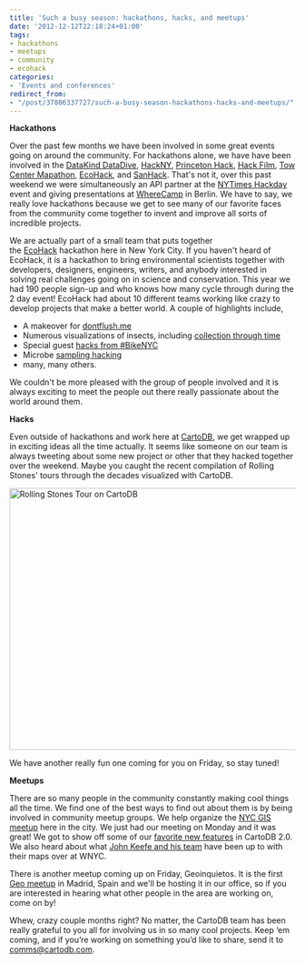```yaml
---
title: 'Such a busy season: hackathons, hacks, and meetups'
date: '2012-12-12T22:18:24+01:00'
tags:
- hackathons
- meetups
- community
- ecohack
categories:
- 'Events and conferences'
redirect_from:
- "/post/37806337727/such-a-busy-season-hackathons-hacks-and-meetups/"
---
```


**Hackathons**

Over the past few months we have been involved in some great events going on around the community. For hackathons alone, we have have been involved in the <a href="http://datakind.org/mediawiki-1.19.0/index.php?title=NYC_Parks_DataDive_2012" title="datadive" target="_blank">DataKind DataDive</a>, <a href="http://hackny.org/%20" title="hackny" target="_blank">HackNY</a>, <a href="http://hackprinceton.com/" title="princeton" target="_blank">Princeton Hack</a>, <a href="http://hackingfilm.com/%20" title="hack film" target="_blank">Hack Film</a>, <a href="http://towcenter.org/tow-center-mapathon-2012/" title="Tow Center" target="_blank">Tow Center Mapathon</a>, <a href="http://www.ecohacknyc.org/" title="EcoHack" target="_blank">EcoHack</a>, and <a href="http://www.sanitationhackathon.org/" title="SanHack" target="_blank">SanHack</a>. That's not it, over this past weekend we were simultaneously an API partner at the <a href="http://www.nytimes.com/marketing/timesopen/hackday2012.html" title="NYTimes Hackday" target="_blank">NYTimes Hackday</a> event and giving presentations at <a href="http://wherecamp.de" title="wherecamp" target="_blank">WhereCamp</a> in Berlin. We have to say, we really love hackathons because we get to see many of our favorite faces from the community come together to invent and improve all sorts of incredible projects.

We are actually part of a small team that puts together the <a href="http://www.ecohacknyc.org/" title="EcoHack" target="_blank">EcoHack</a> hackathon here in New York City. If you haven't heard of EcoHack, it is a hackathon to bring environmental scientists together with developers, designers, engineers, writers, and anybody interested in solving real challenges going on in science and conservation. This year we had 190 people sign-up and who knows how many cycle through during the 2 day event! EcoHack had about 10 different teams working like crazy to develop projects that make a better world. A couple of highlights include,

- A makeover for [dontflush.me](http://dontflush.me/ecohacknyc/)
- Numerous visualizations of insects, including [collection through time](http://vimeo.com/53443721)
- Special guest [hacks from #BikeNYC](http://ideapublic.org/notebook/2012/11/notes-from-the-ecohack-underground/)
- Microbe [sampling hacking](http://publiclaboratory.org/category/microbes)
- many, many others.

We couldn't be more pleased with the group of people involved and it is always exciting to meet the people out there really passionate about the world around them. 

**Hacks**

Even outside of hackathons and work here at <a href="http://cartodb.com" title="Geospatial data on the web" target="_blank">CartoDB</a>, we get wrapped up in exciting ideas all the time actually. It seems like someone on our team is always tweeting about some new project or other that they hacked together over the weekend. Maybe you caught the recent compilation of Rolling Stones' tours through the decades visualized with CartoDB. 

<a href="http://vizzuality.github.com/rollingstonesmap" title="Rolling Stones Tours on CartoDB" target="_blank"><img alt="Rolling Stones Tour on CartoDB" height="461" src="http://vizzuality.com/images/projects_images/rollingstones/screenshot1.png" width="536"/></a>

We have another really fun one coming for you on Friday, so stay tuned!

**Meetups**

There are so many people in the community constantly making cool things all the time. We find one of the best ways to find out about them is by being involved in community meetup groups. We help organize the <a href="http://www.meetup.com/nycgis/" title="NYC GIS Meetup" target="_blank">NYC GIS meetup</a> here in the city. We just had our meeting on Monday and it was great! We got to show off some of our <a href="https://speakerdeck.com/andrewxhill/my-favorite-new-features-in-cartodb-2-dot-0" title="Favorite new features in CartoDB" target="_blank">favorite new features</a> in CartoDB 2.0. We also heard about what <a href="https://twitter.com/datanews" title="Datanews" target="_blank">John Keefe and his team</a> have been up to with their maps over at WNYC. 

There is another meetup coming up on Friday, Geoinquietos. It is the first <a href="http://www.meetup.com/Geoinquietos-Madrid/" title="Geoinquietos" target="_blank">Geo meetup</a> in Madrid, Spain and we'll be hosting it in our office, so if you are interested in hearing what other people in the area are working on, come on by! 

Whew, crazy couple months right? No matter, the CartoDB team has been really grateful to you all for involving us in so many cool projects. Keep ‘em coming, and if you’re working on something you’d like to share, send it to comms@cartodb.com. 
